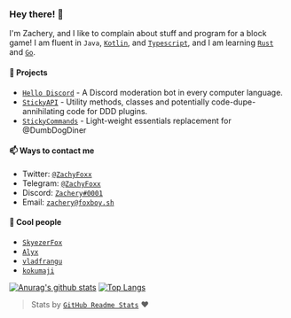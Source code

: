 ### Hey there! :wave:
I'm Zachery, and I like to complain about stuff and program for a block game! I am fluent in `Java`, [`Kotlin`](https://github.com/JetBrains/kotlin), and [`Typescript`](https://github.com/microsoft/TypeScript), and I am learning [`Rust`](https://github.com/rust-lang/rust) and [`Go`](https://github.com/golang/go/).

#### 🔭 Projects

- [`Hello Discord`](https://github.com/ZachyFoxx/hello-discord) - A Discord moderation bot in every computer language.
- [`StickyAPI`](https://github.com/DumbDogDiner/StickyAPI) - Utility methods, classes and potentially code-dupe-annihilating code for DDD plugins.
- [`StickyCommands`](https://github.com/DumbDogDiner/StickyCommands) - Light-weight essentials replacement for @DumbDogDiner

#### 📫 Ways to contact me
- Twitter: [`@ZachyFoxx`](https://twitter.com/zachyfoxx)
- Telegram: [`@ZachyFoxx`](https://t.me/zachyfoxx)
- Discord: [`Zachery#0001`](https://discord.com/users/359098534307299329)
- Email: [`zachery@foxboy.sh`](mailto:zachery@foxboy.sh)

#### :couple: Cool people

- [`SkyezerFox`](https://github.com/SkyezerFox)
- [`Alyx`](https://github.com/alyx)
- [`vladfrangu`](https://github.com/vladfrangu)
- [`kokumaji`](https://github.com/kokumaji)

[![Anurag's github stats](https://github-readme-stats.vercel.app/api?username=zachyfoxx&count_private=true)](https://github.com/anuraghazra/github-readme-stats) [![Top Langs](https://github-readme-stats.vercel.app/api/top-langs/?username=zachyfoxx&langs_count=8&layout=compact&hide=html,css,shell)](https://github.com/anuraghazra/github-readme-stats)

> Stats by [`GitHub Readme Stats`](https://github.com/anuraghazra/github-readme-stats) :heart:

